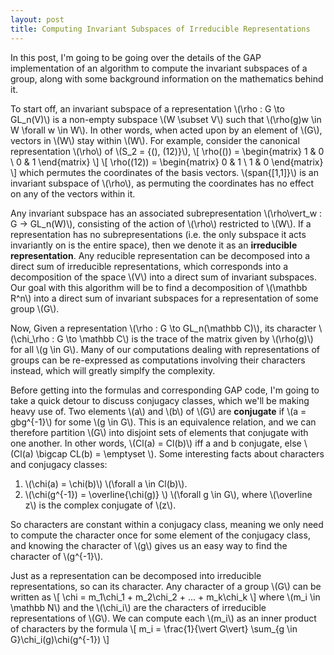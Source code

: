 ```yaml
---
layout: post
title: Computing Invariant Subspaces of Irreducible Representations
---
```


In this post, I'm going to be going over the details of the GAP implementation of an algorithm to compute the invariant subspaces of a group, along with some background information on the mathematics behind it.

To start off, an invariant subspace of a representation \\(\rho : G \to GL_n(V)\\) is a non-empty subspace \\(W \subset V\\) such that \\(\rho(g)w \in W \forall w \in W\\). In other words, when acted upon by an element of \\(G\\), vectors in \\(W\\) stay within \\(W\\). For example, consider the canonical representation \\(\rho\\) of \\(S_2 = \{(), (12)\}\\), 
\\[ \rho(()) = 
\begin{matrix} 
1 & 0 \\
0 & 1
\end{matrix} \\]
\\[ \rho((12)) = 
\begin{matrix} 
0 & 1 \\ 
1 & 0
\end{matrix} \\]
which permutes the coordinates of the basis vectors. \\(span\{[1,1]\}\\) is an invariant subspace of \\(\rho\\), as permuting the coordinates has no effect on any of the vectors within it.

Any invariant subspace has an associated subrepresentation \\(\rho\vert_w : G -> GL_n(W)\\), consisting of the action of \\(\rho\\) restricted to \\(W\\). If a representation has no subrepresentations (i.e. the only subspace it acts invariantly on is the entire space), then we denote it as an **irreducible representation**. Any reducible representation can be decomposed into a direct sum of irreducible representations, which corresponds into a decomposition of the space \\(V\\) into a direct sum of invariant subspaces. Our goal with this algorithm will be to find a decomposition of \\(\mathbb R^n\\) into a direct sum of invariant subspaces for a representation of some group \\(G\\).

Now, Given a representation \\(\rho : G \to GL_n(\mathbb C)\\), its character \\(\chi_\rho : G \to \mathbb C\\) is the trace of the matrix given by \\(\rho(g)\\) for all \\(g \in G\\). Many of our computations dealing with representations of groups can be re-expressed as computations involving their characters instead, which will greatly simplfy the complexity.

Before getting into the formulas and corresponding GAP code, I'm going to take a quick detour to discuss conjugacy classes, which we'll be making heavy use of. Two elements \\(a\\) and \\(b\\) of \\(G\\) are **conjugate** if \\(a = gbg^{-1}\\) for some \\(g \in G\\). This is an equivalence relation, and we can therefore partition \\(G\\) into disjoint sets of elements that conjugate with one another. In other words, \\(Cl(a) = Cl(b)\\) iff a and b conjugate, else \\(Cl(a) \bigcap CL(b) = \emptyset \\). Some interesting facts about characters and conjugacy classes:

1. \\(\chi(a) = \chi(b)\\)  \\(\forall a \in Cl(b)\\).
2. \\(\chi(g^{-1}) = \overline{\chi(g)} \\) \\(\forall g \in G\\), where \\(\overline z\\) is the complex conjugate of \\(z\\).

So characters are constant within a conjugacy class, meaning we only need to compute the character once for some element of the conjugacy class, and knowing the character of \\(g\\) gives us an easy way to find the character of \\(g^{-1}\\).

Just as a representation can be decomposed into irreducible representations, so can its character. Any character of a group \\(G\\) can be written as \\[ \chi = m_1\chi_1 + m_2\chi_2 + ... + m_k\chi_k \\] where \\(m_i \in \mathbb N\\) and the \\(\chi_i\\) are the characters of irreducible representations of \\(G\\). We can compute each \\(m_i\\) as an inner product of characters by the formula \\[ m_i = \frac{1}{\vert G\vert} \sum_{g \in G}\chi_i(g)\chi(g^{-1}) \\]



